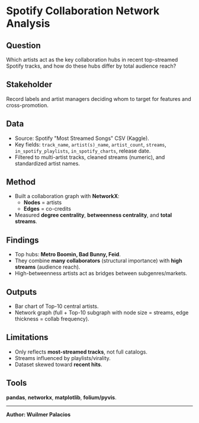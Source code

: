 # Spotify Collaboration Network Analysis

## Question
Which artists act as the key collaboration hubs in recent top-streamed Spotify tracks, and how do these hubs differ by total audience reach?

## Stakeholder
Record labels and artist managers deciding whom to target for features and cross-promotion.

## Data
- Source: Spotify "Most Streamed Songs" CSV (Kaggle).  
- Key fields: `track_name`, `artist(s)_name`, `artist_count`, `streams`, `in_spotify_playlists`, `in_spotify_charts`, release date.  
- Filtered to multi-artist tracks, cleaned streams (numeric), and standardized artist names.  

## Method
- Built a collaboration graph with **NetworkX**:
  - **Nodes** = artists  
  - **Edges** = co-credits  
- Measured **degree centrality**, **betweenness centrality**, and **total streams**.  

## Findings
- Top hubs: **Metro Boomin, Bad Bunny, Feid**.  
- They combine **many collaborators** (structural importance) with **high streams** (audience reach).  
- High-betweenness artists act as bridges between subgenres/markets.

## Outputs
- Bar chart of Top-10 central artists.  
- Network graph (full + Top-10 subgraph with node size = streams, edge thickness = collab frequency).  

## Limitations
- Only reflects **most-streamed tracks**, not full catalogs.  
- Streams influenced by playlists/virality.  
- Dataset skewed toward **recent hits**.  

## Tools
**pandas**, **networkx**, **matplotlib**, **folium/pyvis**.

---

**Author: Wuilmer Palacios**
